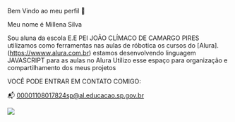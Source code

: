 Bem Vindo ao meu perfil 💜

Meu nome é Millena Silva

Sou aluna da escola E.E PEI JOÃO CLÍMACO DE CAMARGO PIRES
utilizamos como ferramentas nas aulas de róbotica os cursos do [Alura].(https://wwww.alura.com.br)
estamos desenvolvendo linguagem JAVASCRIPT para as aulas no Alura
Utilizo esse espaço para organização e compartilhamento dos meus projetos 

VOCÊ PODE ENTRAR EM CONTATO COMIGO:

📬 00001108017824sp@al.educacao.sp.gov.br

![](https://media1.tenor.com/m/7r8VMRiPdNcAAAAC/mari-thvlepathy-bts-meme.gif)
